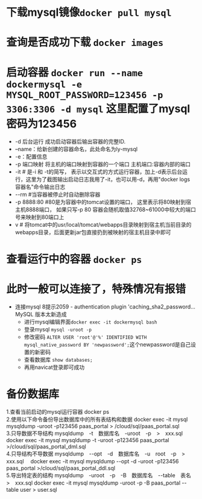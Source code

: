 # 下载mysql镜像`docker pull mysql`
# 查询是否成功下载 `docker images`
# 启动容器 `docker run --name dockermysql -e MYSQL_ROOT_PASSWORD=123456 -p 3306:3306 -d mysql`  这里配置了mysql密码为123456
   - -d 后台运行 成功启动容器后输出容器的完整ID.
   - –name：给新创建的容器命名，此处命名为ly-mysql
   - -e：配置信息
   - -p 端口映射 将主机的端口映射到容器的一个端口 主机端口:容器内部的端口
   - -it         #  是-i  和 -t的简写， 表示以交互式的方式运行容器，加上-d表示后台运行，这里为了截图输出启动日志我用了-it，也可以用-d，再用"docker logs 容器名"命令输出日志
   - --rm        #当容器被停止时自动删除容器
   - -p 8888:80  #80是为容器中的tomcat设置的端口， 这里表示将80映射到宿主机8888端口， 如果只写-p 80  容器会随机取值32768~61000中较大的端口号来映射到80端口上
   - v     # 将tomcat中的usr/local/tomcat/webapps目录映射到宿主机当前目录的webapps目录，后面更新jar包直接扔到被映射的宿主机目录中即可
# 查看运行中的容器 `docker ps`
# 此时一般可以连接了，特殊情况有报错
  + 连接mysql 8提示2059 - authentication plugin 'caching_sha2_password... MySQL 版本太新造成
    - 进行mysql编辑界面`docker exec -it dockermysql bash`
    - 登录mysql `mysql -uroot -p`
    - 修改密码 `ALTER USER 'root'@'%' IDENTIFIED WITH mysql_native_password BY 'newpassword';`这个newpassword是自己设置的新密码
    - 查看数据库 `show databases;`
    - 再用navicat登录即可成功
# 备份数据库
1.查看当前启动的mysql运行容器
docker ps   
2.使用以下命令备份导出数据库中的所有表结构和数据
docker exec -it  mysql mysqldump -uroot -p123456 paas_portal > /cloud/sql/paas_portal.sql  
3.只导数据不导结构
    mysqldump　-t　数据库名　-uroot　-p　>　xxx.sql　
docker exec -it mysql mysqldump -t -uroot -p123456 paas_portal >/cloud/sql/paas_portal_dml.sql  
4.只导结构不导数据
mysqldump　--opt　-d　数据库名　-u　root　-p　>　xxx.sql　
docker exec -it mysql mysqldump  --opt -d   -uroot -p123456 paas_portal >/cloud/sql/paas_portal_ddl.sql   
5.导出特定表的结构
mysqldump　-uroot　-p　-B　数据库名　--table　表名　>　xxx.sql
docker exec -it mysql mysqldump -uroot -p -B paas_portal --table user > user.sql  